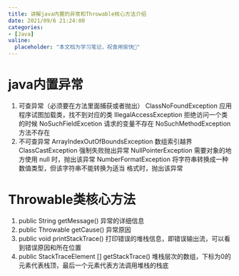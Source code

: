 ```yaml
---
title: 讲解java内置的异常和Throwable核⼼⽅法介绍
date: 2021/09/6 21:24:00
categories:
- [Java]
valine:
  placeholder: "本文档为学习笔记，祝食用愉快💪"
---
```


# java内置异常
1. 可查异常（必须要在⽅法⾥⾯捕获或者抛出）
ClassNoFoundException 应⽤程序试图加载类，找不到对应的类
IllegalAccessException 拒绝访问⼀个类的时候
NoSuchFieldExcetion 请求的变量不存在
NoSuchMethodException ⽅法不存在
2. 不可查异常
ArrayIndexOutOfBoundsException 数组索引越界
ClassCastException 强制失败抛出异常
NullPointerException 需要对象的地⽅使⽤ null 时，抛出该异常
NumberFormatException 将字符串转换成⼀种数值类型，但该字符串不能转换为适当
格式时，抛出该异常
# Throwable类核⼼⽅法
1. public String getMessage()
异常的详细信息
2. public Throwable getCause()
异常原因
3. public void printStackTrace()
打印错误的堆栈信息，即错误输出流，可以看到错误原因和所在位置
4. public StackTraceElement [] getStackTrace()
堆栈层次的数组，下标为0的元素代表栈顶，最后⼀个元素代表⽅法调⽤堆栈的栈底